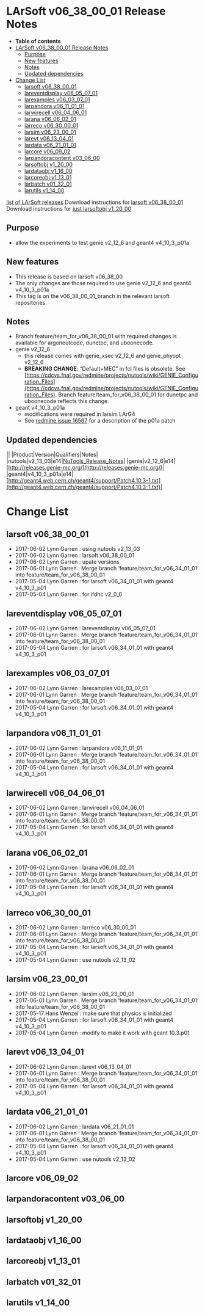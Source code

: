 LArSoft v06_38_00_01 Release Notes
=============================================================================

-   **Table of contents**
-   [LArSoft v06_38_00_01 Release Notes](#LArSoft-v06_38_00_01-Release-Notes)
    -   [Purpose](#Purpose)
    -   [New features](#New-features)
    -   [Notes](#Notes)
    -   [Updated dependencies](#Updated-dependencies)
-   [Change List](#Change-List)
    -   [larsoft v06_38_00_01](#larsoft-v06_38_00_01)
    -   [lareventdisplay v06_05_07_01](#lareventdisplay-v06_05_07_01)
    -   [larexamples v06_03_07_01](#larexamples-v06_03_07_01)
    -   [larpandora v06_11_01_01](#larpandora-v06_11_01_01)
    -   [larwirecell v06_04_06_01](#larwirecell-v06_04_06_01)
    -   [larana v06_06_02_01](#larana-v06_06_02_01)
    -   [larreco v06_30_00_01](#larreco-v06_30_00_01)
    -   [larsim v06_23_00_01](#larsim-v06_23_00_01)
    -   [larevt v06_13_04_01](#larevt-v06_13_04_01)
    -   [lardata v06_21_01_01](#lardata-v06_21_01_01)
    -   [larcore v06_09_02](#larcore-v06_09_02)
    -   [larpandoracontent v03_06_00](#larpandoracontent-v03_06_00)
    -   [larsoftobj v1_20_00](#larsoftobj-v1_20_00)
    -   [lardataobj v1_16_00](#lardataobj-v1_16_00)
    -   [larcoreobj v1_13_01](#larcoreobj-v1_13_01)
    -   [larbatch v01_32_01](#larbatch-v01_32_01)
    -   [larutils v1_14_00](#larutils-v1_14_00)

[list of LArSoft releases](LArSoft_release_list)
Download instructions for [larsoft v06_38_00_01](http://scisoft.fnal.gov/scisoft/bundles/larsoft/v06_38_00_01/larsoft-v06_38_00_01.html)
Download instructions for [just larsoftobj v1_20_00](http://scisoft.fnal.gov/scisoft/bundles/larsoftobj/v1_20_00/larsoftobj-v1_20_00.html)

Purpose
--------------------

-   allow the experiments to test genie v2_12_6 and geant4 v4_10_3_p01a

New features
------------------------------

-   This release is based on larsoft v06_38_00
-   The only changes are those required to use genie v2_12_6 and geant4 v4_10_3_p01a
-   This tag is on the v06_38_00_01_branch in the relevant larsoft repositories.

Notes
----------------

-   Branch feature/team_for_v06_38_00_01 with required changes is available for argoneutcode, dunetpc, and uboonecode.
-   genie v2_12_6
    -   this release comes with genie_xsec v2_12_6 and genie_phyopt v2_12_6
    -   **BREAKING CHANGE**: “Default+MEC” in fcl files is obsolete. See [https://cdcvs.fnal.gov/redmine/projects/nutools/wiki/GENIE_Configuration_Files](https://cdcvs.fnal.gov/redmine/projects/nutools/wiki/GENIE_Configuration_Files). Branch feature/team_for_v06_38_00_01 for dunetpc and uboonecode reflects this change.
-   geant v4_10_3_p01a
    -   modifications were required in larsim LArG4
    -   See [redmine issue 16567](https://cdcvs.fnal.gov/redmine/issues/16567) for a description of the p01a patch

Updated dependencies
----------------------------------------------

||
|Product|Version|Qualifiers|Notes|
|nutools|v2_13_03|e14|[NuTools_Release_Notes](https://cdcvs.fnal.gov/redmine/projects/nutools/wiki/NuTools_Release_Notes#nutools-v2_13_03)|
|genie|v2_12_6|e14|[http://releases.genie-mc.org/](http://releases.genie-mc.org/)|
|geant4|v4_10_3_p01a|e14|[http://geant4.web.cern.ch/geant4/support/Patch4.10.3-1.txt](http://geant4.web.cern.ch/geant4/support/Patch4.10.3-1.txt)|

Change List
============================

larsoft v06_38_00_01
-------------------------------------------------

-   2017-06-02 Lynn Garren : using nutools v2_13_03
-   2017-06-02 Lynn Garren : larsoft v06_38_00_01
-   2017-06-02 Lynn Garren : upate versions
-   2017-06-01 Lynn Garren : Merge branch ‘feature/team_for_v06_34_01_01’ into feature/team_for_v06_38_00_01
-   2017-05-04 Lynn Garren : for larsoft v06_34_01_01 with geant4 v4_10_3_p01
-   2017-05-04 Lynn Garren : for ifdhc v2_0_6

lareventdisplay v06_05_07_01
-----------------------------------------------------------------

-   2017-06-02 Lynn Garren : lareventdisplay v06_05_07_01
-   2017-06-01 Lynn Garren : Merge branch ‘feature/team_for_v06_34_01_01’ into feature/team_for_v06_38_00_01
-   2017-05-04 Lynn Garren : for larsoft v06_34_01_01 with geant4 v4_10_3_p01

larexamples v06_03_07_01
---------------------------------------------------------

-   2017-06-02 Lynn Garren : larexamples v06_03_07_01
-   2017-06-01 Lynn Garren : Merge branch ‘feature/team_for_v06_34_01_01’ into feature/team_for_v06_38_00_01
-   2017-05-04 Lynn Garren : for larsoft v06_34_01_01 with geant4 v4_10_3_p01

larpandora v06_11_01_01
-------------------------------------------------------

-   2017-06-02 Lynn Garren : larpandora v06_11_01_01
-   2017-06-01 Lynn Garren : Merge branch ‘feature/team_for_v06_34_01_01’ into feature/team_for_v06_38_00_01
-   2017-05-04 Lynn Garren : for larsoft v06_34_01_01 with geant4 v4_10_3_p01

larwirecell v06_04_06_01
---------------------------------------------------------

-   2017-06-02 Lynn Garren : larwirecell v06_04_06_01
-   2017-06-01 Lynn Garren : Merge branch ‘feature/team_for_v06_34_01_01’ into feature/team_for_v06_38_00_01
-   2017-05-04 Lynn Garren : for larsoft v06_34_01_01 with geant4 v4_10_3_p01

larana v06_06_02_01
-----------------------------------------------

-   2017-06-02 Lynn Garren : larana v06_06_02_01
-   2017-06-01 Lynn Garren : Merge branch ‘feature/team_for_v06_34_01_01’ into feature/team_for_v06_38_00_01
-   2017-05-04 Lynn Garren : for larsoft v06_34_01_01 with geant4 v4_10_3_p01

larreco v06_30_00_01
-------------------------------------------------

-   2017-06-02 Lynn Garren : larreco v06_30_00_01
-   2017-06-01 Lynn Garren : Merge branch ‘feature/team_for_v06_34_01_01’ into feature/team_for_v06_38_00_01
-   2017-05-04 Lynn Garren : for larsoft v06_34_01_01 with geant4 v4_10_3_p01
-   2017-05-04 Lynn Garren : use nutools v2_13_02

larsim v06_23_00_01
-----------------------------------------------

-   2017-06-02 Lynn Garren : larsim v06_23_00_01
-   2017-06-01 Lynn Garren : Merge branch ‘feature/team_for_v06_34_01_01’ into feature/team_for_v06_38_00_01
-   2017-05-17 Hans Wenzel : make sure that physics is initialized
-   2017-05-04 Lynn Garren : for larsoft v06_34_01_01 with geant4 v4_10_3_p01
-   2017-05-04 Lynn Garren : modify to make it work with geant 10.3.p01

larevt v06_13_04_01
-----------------------------------------------

-   2017-06-02 Lynn Garren : larevt v06_13_04_01
-   2017-06-01 Lynn Garren : Merge branch ‘feature/team_for_v06_34_01_01’ into feature/team_for_v06_38_00_01
-   2017-05-04 Lynn Garren : for larsoft v06_34_01_01 with geant4 v4_10_3_p01

lardata v06_21_01_01
-------------------------------------------------

-   2017-06-02 Lynn Garren : lardata v06_21_01_01
-   2017-06-01 Lynn Garren : Merge branch ‘feature/team_for_v06_34_01_01’ into feature/team_for_v06_38_00_01
-   2017-05-04 Lynn Garren : for larsoft v06_34_01_01 with geant4 v4_10_3_p01
-   2017-05-04 Lynn Garren : use nutools v2_13_02

larcore v06_09_02
------------------------------------------

larpandoracontent v03_06_00
--------------------------------------------------------------

larsoftobj v1_20_00
----------------------------------------------

lardataobj v1_16_00
----------------------------------------------

larcoreobj v1_13_01
----------------------------------------------

larbatch v01_32_01
--------------------------------------------

larutils v1_14_00
------------------------------------------
